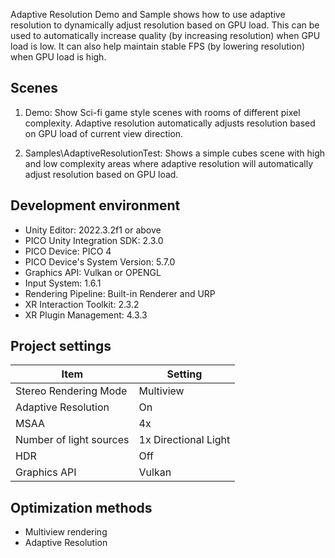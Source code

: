 Adaptive Resolution Demo and Sample shows how to use adaptive resolution to dynamically adjust resolution based on GPU load. This can be used to automatically increase quality (by increasing resolution) when GPU load is low. It can also help maintain stable FPS (by lowering resolution) when GPU load is high.

## Scenes
1. Demo: Show Sci-fi game style scenes with rooms of different pixel complexity. Adaptive resolution automatically adjusts resolution based on GPU load of current view direction.

2. Samples\AdaptiveResolutionTest: Shows a simple cubes scene with high and low complexity areas where adaptive resolution will automatically adjust resolution based on GPU load. 
 
## Development environment
- Unity Editor: 2022.3.2f1 or above
- PICO Unity Integration SDK: 2.3.0
- PICO Device: PICO 4
- PICO Device's System Version: 5.7.0
- Graphics API: Vulkan or OPENGL
- Input System: 1.6.1
- Rendering Pipeline: Built-in Renderer and URP
- XR Interaction Toolkit: 2.3.2
- XR Plugin Management: 4.3.3

## Project settings
| Item | Setting | 
| --- | --- |
| Stereo Rendering Mode | Multiview |
| Adaptive Resolution | On |
| MSAA | 4x |
| Number of light sources | 1x Directional Light |
| HDR | Off |
| Graphics API | Vulkan | OpenGL


## Optimization methods
- Multiview rendering
- Adaptive Resolution



